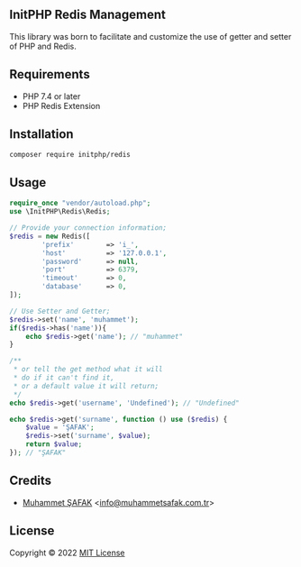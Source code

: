 ## InitPHP Redis Management

This library was born to facilitate and customize the use of getter and setter of PHP and Redis.

## Requirements

- PHP 7.4 or later
- PHP Redis Extension

## Installation

```
composer require initphp/redis
```

## Usage

```php
require_once "vendor/autoload.php";
use \InitPHP\Redis\Redis;

// Provide your connection information;
$redis = new Redis([
        'prefix'        => 'i_',
        'host'          => '127.0.0.1',
        'password'      => null,
        'port'          => 6379,
        'timeout'       => 0,
        'database'      => 0,
]);

// Use Setter and Getter;
$redis->set('name', 'muhammet');
if($redis->has('name')){
    echo $redis->get('name'); // "muhammet"
}

/**
 * or tell the get method what it will 
 * do if it can't find it, 
 * or a default value it will return;
 */
echo $redis->get('username', 'Undefined'); // "Undefined"

echo $redis->get('surname', function () use ($redis) {
    $value = 'ŞAFAK';
    $redis->set('surname', $value);
    return $value;
}); // "ŞAFAK"
```

## Credits

- [Muhammet ŞAFAK](https://www.muhammetsafak.com.tr) <<info@muhammetsafak.com.tr>>

## License

Copyright &copy; 2022 [MIT License](./LICENSE) 
